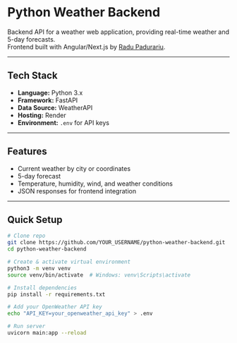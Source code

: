 # Python Weather Backend

Backend API for a weather web application, providing real-time weather and 5-day forecasts.  
Frontend built with Angular/Next.js by [Radu Padurariu](https://github.com/RaduPadurariu/team-project-weather-app).

---

## Tech Stack
- **Language:** Python 3.x  
- **Framework:** FastAPI  
- **Data Source:** WeatherAPI  
- **Hosting:** Render  
- **Environment:** `.env` for API keys

---

## Features
- Current weather by city or coordinates  
- 5-day forecast  
- Temperature, humidity, wind, and weather conditions  
- JSON responses for frontend integration

---

## Quick Setup
```bash
# Clone repo
git clone https://github.com/YOUR_USERNAME/python-weather-backend.git
cd python-weather-backend

# Create & activate virtual environment
python3 -m venv venv
source venv/bin/activate  # Windows: venv\Scripts\activate

# Install dependencies
pip install -r requirements.txt

# Add your OpenWeather API key
echo "API_KEY=your_openweather_api_key" > .env

# Run server
uvicorn main:app --reload
